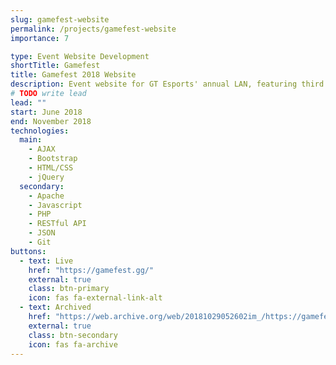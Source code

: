```yaml
---
slug: gamefest-website
permalink: /projects/gamefest-website
importance: 7

type: Event Website Development
shortTitle: Gamefest
title: Gamefest 2018 Website
description: Event website for GT Esports' annual LAN, featuring third party payment embedding and custom jQuery multi-view Twitch client
# TODO write lead
lead: ""
start: June 2018
end: November 2018
technologies:
  main:
    - AJAX
    - Bootstrap
    - HTML/CSS
    - jQuery
  secondary:
    - Apache
    - Javascript
    - PHP
    - RESTful API
    - JSON
    - Git
buttons:
  - text: Live
    href: "https://gamefest.gg/"
    external: true
    class: btn-primary
    icon: fas fa-external-link-alt
  - text: Archived
    href: "https://web.archive.org/web/20181029052602im_/https://gamefest.gg/"
    external: true
    class: btn-secondary
    icon: fas fa-archive
---
```

